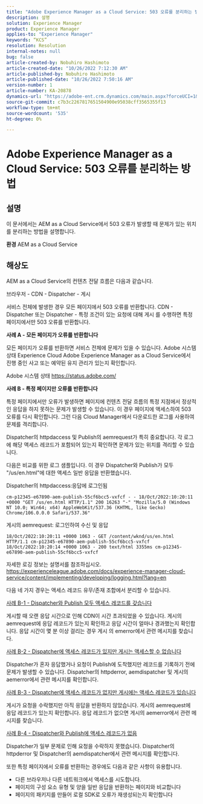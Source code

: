 ```yaml
---
title: "Adobe Experience Manager as a Cloud Service: 503 오류를 분리하는 방법"
description: 설명
solution: Experience Manager
product: Experience Manager
applies-to: "Experience Manager"
keywords: “KCS”
resolution: Resolution
internal-notes: null
bug: false
article-created-by: Nobuhiro Hashimoto
article-created-date: "10/26/2022 7:12:30 AM"
article-published-by: Nobuhiro Hashimoto
article-published-date: "10/26/2022 7:50:16 AM"
version-number: 1
article-number: KA-20878
dynamics-url: "https://adobe-ent.crm.dynamics.com/main.aspx?forceUCI=1&pagetype=entityrecord&etn=knowledgearticle&id=39e32a88-fd54-ed11-bba2-6045bd006b4b"
source-git-commit: c7b3c2267817651504900e95038cff3565355f13
workflow-type: tm+mt
source-wordcount: '535'
ht-degree: 0%

---
```


# Adobe Experience Manager as a Cloud Service: 503 오류를 분리하는 방법

## 설명


이 문서에서는 AEM as a Cloud Service에서 503 오류가 발생할 때 문제가 있는 위치를 분리하는 방법을 설명합니다.

<b>환경</b>
AEM as a Cloud Service


## 해상도


AEM as a Cloud Service의 컨텐츠 전달 흐름은 다음과 같습니다.

브라우저 - CDN - Dispatcher - 게시

서비스 전체에 발생한 경우 모든 페이지에서 503 오류를 반환합니다. CDN - Dispatcher 또는 Dispatcher - 특정 조건이 있는 요청에 대해 게시 를 수행하면 특정 페이지에서만 503 오류를 반환합니다.

<b>사례 A - 모든 페이지가 오류를 반환합니다</b>

모든 페이지가 오류를 반환하면 서비스 전체에 문제가 있을 수 있습니다. Adobe 시스템 상태 Experience Cloud Adobe Experience Manager as a Cloud Service에서 진행 중인 사고 또는 예약된 유지 관리가 있는지 확인합니다.

Adobe 시스템 상태 https://status.adobe.com/

<b>사례 B - 특정 페이지만 오류를 반환합니다</b>

특정 페이지에서만 오류가 발생하면 페이지에 컨텐츠 전달 흐름의 특정 지점에서 정상적인 응답을 하지 못하는 문제가 발생할 수 있습니다. 이 경우 페이지에 액세스하여 503 오류를 다시 확인합니다. 그런 다음 Cloud Manager에서 다운로드한 로그를 사용하여 문제를 격리합니다.

Dispatcher의 httpdaccess 및 Publish의 aemrequest가 특히 중요합니다. 각 로그에 해당 액세스 레코드가 포함되어 있는지 확인하면 문제가 있는 위치를 격리할 수 있습니다.

다음은 비교를 위한 로그 샘플입니다. 이 경우 Dispatcher와 Publish가 모두 &quot;/us/en.html&quot;에 대한 액세스 일반 응답을 반환했습니다.

Dispatcher의 httpdaccess:응답에 로그인됨


```
cm-p12345-e67890-aem-publish-55cf6bcc5-vxfcf - - 18/Oct/2022:10:20:11 +0000 "GET /us/en.html HTTP/1.1" 200 16263 "-" "Mozilla/5.0 (Windows NT 10.0; Win64; x64) AppleWebKit/537.36 (KHTML, like Gecko) Chrome/106.0.0.0 Safari/537.36"
```




게시의 aemrequest: 로그인하여 수신 및 응답


```
18/Oct/2022:10:20:11 +0000 1063 - GET /content/wknd/us/en.html HTTP/1.1 cm-p12345-e67890-aem-publish-55cf6bcc5-vxfcf
18/Oct/2022:10:20:14 +0000 1063 - 200 text/html 3355ms cm-p12345-e67890-aem-publish-55cf6bcc5-vxfcf
```




자세한 로깅 정보는 설명서를 참조하십시오.
https://experienceleague.adobe.com/docs/experience-manager-cloud-service/content/implementing/developing/logging.html?lang=en

다음 네 가지 경우는 액세스 레코드 유무/존재 조합에서 분리할 수 있습니다.

<u>사례 B-1 - Dispatcher와 Publish 모두 액세스 레코드를 갖습니다</u>

게시할 때 오랜 응답 시간으로 인해 CDN이 시간 초과되었을 수 있습니다. 게시의 aemrequest에 응답 레코드가 있는지 확인하고 응답 시간이 얼마나 경과했는지 확인합니다. 응답 시간이 몇 분 이상 걸리는 경우 게시 의 emerror에서 관련 메시지를 찾습니다.

<u>사례 B-2 - Dispatcher에 액세스 레코드가 있지만 게시는 액세스할 수 없습니다</u>

Dispatcher가 혼자 응답했거나 요청이 Publish에 도착했지만 레코드를 기록하기 전에 문제가 발생할 수 있습니다. Dispatcher의 httpderror, aemdispatcher 및 게시의 aemerror에서 관련 메시지를 확인합니다.

<u>사례 B-3 - Dispatcher에 액세스 레코드가 없지만 게시에는 액세스 레코드가 있습니다</u>

게시가 요청을 수락했지만 아직 응답을 반환하지 않았습니다. 게시의 aemrequest에 응답 레코드가 있는지 확인합니다. 응답 레코드가 없으면 게시의 aemerror에서 관련 메시지를 찾습니다.

<u>사례 B-4 - Dispatcher와 Publish에 액세스 레코드가 없음</u>

Dispatcher가 일부 문제로 인해 요청을 수락하지 못했습니다. Dispatcher의 httpderror 및 Dispatcher의 aemdispatcher에서 관련 메시지를 확인합니다.

또한 특정 페이지에서 오류를 반환하는 경우에도 다음과 같은 사항이 유용합니다.

- 다른 브라우저나 다른 네트워크에서 액세스를 시도합니다.
- 페이지의 구성 요소 유형 및 양을 일반 응답을 반환하는 페이지와 비교합니다
- 페이지의 패키지를 만들어 로컬 SDK로 오류가 재생성되는지 확인합니다



